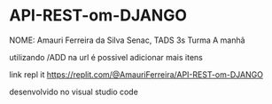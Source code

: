 # API-REST-om-DJANGO
NOME: Amauri Ferreira da Silva
Senac, TADS 3s Turma A manhã

utilizando /ADD na url é possivel adicionar mais itens

link repl it
https://replit.com/@AmauriFerreira/API-REST-om-DJANGO

desenvolvido no visual studio code

